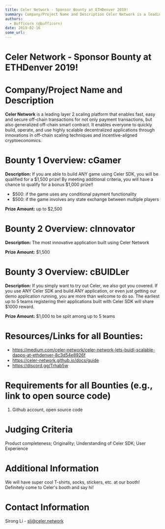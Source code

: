 ```yaml
---
title: Celer Network - Sponsor Bounty at ETHDenver 2019!
summary: Company/Project Name and Description Celer Network is a leading layer 2 scaling platform that enables fast, easy and secure off-chain transactions for not only payment transactions, but also generalized off-chain smart contract. It enables everyone to quickly build, operate, and use highly scalable decentralized applications through innovations in off-chain scaling techniques and incentive-aligned cryptoeconomics. Bounty 1 Overview- cGamer Description- If you are able to build ANY game using Cel
authors:
  - Bufficorn (@bufficorn)
date: 2019-02-16
some_url: 
---
```


# Celer Network - Sponsor Bounty at ETHDenver 2019!

# Company/Project Name and Description

**Celer Network**  is a leading layer 2 scaling platform that enables fast, easy and secure off-chain transactions for not only payment transactions, but also generalized off-chain smart contract. It enables everyone to quickly build, operate, and use highly scalable decentralized applications through innovations in off-chain scaling techniques and incentive-aligned cryptoeconomics.

# Bounty 1 Overview: cGamer

**Description:** If you are able to build ANY game using Celer SDK, you will be qualified for a $1,500 prize! By meeting additional criteria, you will have a chance to qualify for a bonus $1,000 prize!!   

- $500: if the game uses any conditional payment functionality  
- $500: if the game involves any state exchange between multiple players 

**Prize Amount:** up to $2,500

# Bounty 2 Overview: cInnovator
**Description:** The most innovative application built using Celer Network

**Prize Amount:** $1,500

# Bounty 3 Overview: cBUIDLer
**Description:** If you simply want to try out Celer, we also got you covered. If you use ANY Celer SDK and build ANY application, or even just getting our demo application running, you are more than welcome to do so. The earliest up to 5 teams registering their applications built with Celer SDK will share $1000 reward.

**Prize Amount:** $1,000 to be split among up to 5 teams

# Resources/Links for all Bounties:
- https://medium.com/celer-network/celer-network-lets-buidl-scalable-dapps-at-ethdenver-8c3d54e8926f
- https://celer-network.github.io/docs/guide
- https://discord.gg/Trhab5w

# Requirements for all Bounties (e.g., link to open source code)

1. Github account, open source code

# Judging Criteria

Product completeness; Originality; Understanding of Celer SDK; User Experience

# Additional Information
We will have super cool T-shirts, socks, stickers, etc. at our booth! Definitely come to Celer's booth and say hi!

# Contact Information

Sirong Li - sli@celer.network



